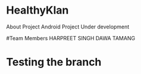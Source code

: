 # HealthyKlan

About Project
Android Project
Under development


#Team Members
  HARPREET SINGH
  DAWA TAMANG

# Testing the branch
